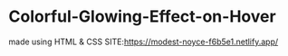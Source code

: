 # Colorful-Glowing-Effect-on-Hover
 made using HTML &amp; CSS
SITE:https://modest-noyce-f6b5e1.netlify.app/
